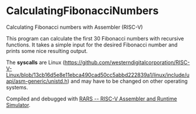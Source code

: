 # CalculatingFibonacciNumbers
Calculating Fibonacci numbers with Assembler (RISC-V)


This program can calculate the first 30 Fibonacci numbers with recursive functions. It takes a simple input for the desired Fibonacci number and prints some nice resulting output.

The **syscalls** are Linux (https://github.com/westerndigitalcorporation/RISC-V-Linux/blob/13cb16d5e8e11ebca490cad50cc5abbd222839a1/linux/include/uapi/asm-generic/unistd.h) and may have to be changed on other operating systems.

Compiled and debugged with [RARS -- RISC-V Assembler and Runtime Simulator](https://github.com/TheThirdOne/rars).
